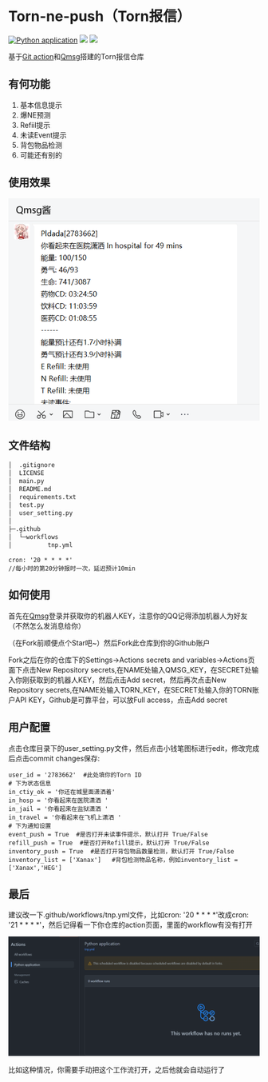 # Torn-ne-push（Torn报信）
[![Python application](https://github.com/Mostlai/Torn-ne-push/actions/workflows/tnp.yml/badge.svg)](https://github.com/Mostlai/Torn-ne-push/actions/workflows/tnp.yml)
<img  src="https://img.shields.io/badge/-Python-green?style=flat-square&logo=Python" />
<a href="mostlai.github.io"><img src="https://img.shields.io/static/v1?label=Blog&message=link&color=red"/></a>

基于[Git action](https://github.com/Mostlai/Torn-ne-push/actions)和[Qmsg](https://qmsg.zendee.cn/)搭建的Torn报信仓库

## 有何功能

1. 基本信息提示
2. 爆NE预测
3. Refiil提示
4. 未读Event提示
5. 背包物品检测
6. 可能还有别的

## 使用效果

![](./img/1.png)

## 文件结构

```
│  .gitignore
│  LICENSE
│  main.py
│  README.md
│  requirements.txt
│  test.py
│  user_setting.py
│  
├─.github
│  └─workflows
│          tnp.yml

```

```
cron: '20 * * * *'
//每小时的第20分钟报时一次，延迟预计10min
```

## 如何使用

首先在[Qmsg](https://qmsg.zendee.cn/)登录并获取你的机器人KEY，注意你的QQ记得添加机器人为好友（不然怎么发消息给你）

（在Fork前顺便点个Star吧~）然后Fork此仓库到你的Github账户

Fork之后在你的仓库下的Settings->Actions secrets and variables->Actions页面下点击New Repository secrets,在NAME处输入QMSG_KEY，在SECRET处输入你刚获取到的机器人KEY，然后点击Add secret，然后再次点击New Repository secrets,在NAME处输入TORN_KEY，在SECRET处输入你的TORN账户API KEY，Github是可靠平台，可以放Full access，点击Add secret

## 用户配置

点击仓库目录下的user_setting.py文件，然后点击小钱笔图标进行edit，修改完成后点击commit changes保存:

```
user_id = '2783662'  #此处填你的Torn ID
# 下为状态信息
in_ctiy_ok = '你还在城里面潇洒着'
in_hosp = '你看起来在医院潇洒 '
in_jail = '你看起来在监狱潇洒 '
in_travel = '你看起来在飞机上潇洒 '
# 下为通知设置
event_push = True  #是否打开未读事件提示，默认打开 True/False
refill_push = True  #是否打开Refill提示，默认打开 True/False
inventory_push = True  #是否打开背包物品数量检测，默认打开 True/False
inventory_list = ['Xanax']   #背包检测物品名称，例如inventory_list = ['Xanax','HEG']
```

## 最后

建议改一下.github/workflows/tnp.yml文件，比如cron: '20 * * * *'改成cron: '21 * * * *'，然后记得看一下你仓库的action页面，里面的workflow有没有打开

![](./img/2.png)

比如这种情况，你需要手动把这个工作流打开，之后他就会自动运行了